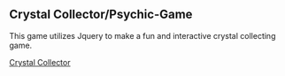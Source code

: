 ## Crystal Collector/Psychic-Game

This game utilizes Jquery to make a fun and interactive crystal collecting game.

[Crystal Collector](https://bydillon.github.io/unit-4-game/ "Crystal Collector")
